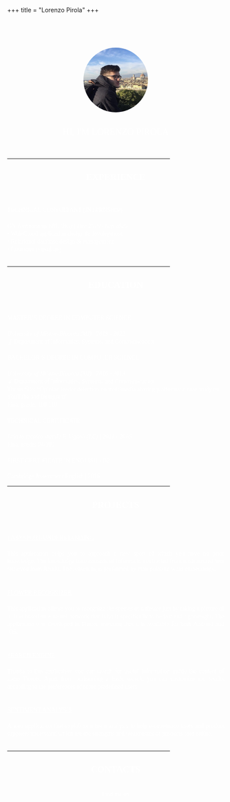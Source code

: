 +++
title = "Lorenzo Pirola"
+++
<style>
@import url('https://fonts.googleapis.com/css2?family=Source+Code+Pro:ital,wght@0,300;0,400;0,600;1,400&display=swap');
  background-color: #ddd6f3; /* fallback for old browsers */
  background-image: -webkit-linear-gradient(to right, #ddd6f3, #faaca8); /* Chrome 10-25, Safari 5.1-6 */
  background-image: linear-gradient(to right, #ddd6f3, #faaca8); /* W3C, IE 10+/ Edge, Firefox 16+, Chrome 26+, Opera 12+, Safari 7+ */
</style>

<br>
<br>
<br>
<p align="center">
  <img src="avatar.jpg" width="150px" height="150px" style="border-radius:50%" />
  <h2 style="text-align: center;"><span style="font-family:Source Code Pro; font-weight:400; color:white;">HI, I'M LORENZO PIROLA</span></h2>
</p>
<br>
<hr width="75%">


<a id="experience" style="text-decoration: none;">
  <h2 style="text-align: center;">
    <span style="font-family:Source Code Pro; font-weight:600; color:white;">EXPERIENCE</span>
  </h2>
</a>
<br>

<h4><span style="font-family:Source Code Pro; font-weight:300; color:white;">TECHNICAL CONSULTANT (INTERNSHIP)</span></h4>
<span style="font-family:Source Code Pro; font-weight:400; font-style:italic; color:white;">GN Technonomy SRL (BG) | Dec 2019 - Sep 2020</span>
<br>
<span style="font-family:Source Code Pro; font-weight:400; color:white;"> • Web/Cloud application design & development</span><br>
<span style="font-family:Source Code Pro; font-weight:400; color:white;"> • Relational database design & management</span><br>
<span style="font-family:Source Code Pro; font-weight:400; color:white;"> • Customer consulting</span><br>
</span>
<br>

<hr width="75%">

<a id="education" style="text-decoration: none; color:white;">
  <h2 style="text-align: center;">
    <span style="font-family:Source Code Pro; font-weight:600; color:white;">EDUCATION</span>
  </h2>
</a>
<br>

<h4><span style="font-family:Source Code Pro; font-weight:300; color:white;">MASTER’S DEGREE IN COMPUTER SCIENCE</span></h4>
<span style="font-family:Source Code Pro; font-weight:400; color:white; font-style:italic;">University of Milano-Bicocca (MI) | 2019 - 2022</span>
<br>
<span style="font-family:Source Code Pro; font-weight:400; color:white;">@ Department of Informatics, Systems, and Communication</span>

<h4><span style="font-family:Source Code Pro; font-weight:300; color:white;">BACHELOR’S DEGREE IN COMPUTER SCIENCE</span></h4>
<span style="font-family:Source Code Pro; font-weight:400; color:white; font-style:italic;">University of Milano-Bicocca (MI) | 2016 - 2019</span>
<br>
<span style="font-family:Source Code Pro; font-weight:400; color:white;">@ Department of Informatics, Systems, and Communication</span>
<br>
<span style="font-family:Source Code Pro; font-weight:400; color:white;">Thesis title: “Opinion leader detection on multimedia sharing platforms: a case study on YouTube and Instagram”</span>
<br>
<span style="font-family:Source Code Pro; font-weight:400; color:white;">Final grade: 108/110</span>

<h4><span style="font-family:Source Code Pro; font-weight:300; color:white;">TECHNICAL CERTIFICATE</span></h4>
<span style="font-family:Source Code Pro; font-weight:400; color:white; font-style:italic;">Istituto tecnico statale F. Viganò (LC) | 2011 - 2016</span>
<br>
<span style="font-family:Source Code Pro; font-weight:400; color:white;">Final grade: 94/100</span>

<h4><span style="font-family:Source Code Pro; font-weight:300; color:white;">FIRST CERTIFICATE IN ENGLISH - B2</span></h4>
<span style="font-family:Source Code Pro; font-weight:400; color:white;">Cambridge Assessment English | 2016</span>

<br>

<hr width="75%">

<a id="projects" style="text-decoration: none; color:white;">
  <h2 style="text-align: center;">
    <span style="font-family:Source Code Pro; font-weight:600; color:white;">PROJECTS</span>
  </h2>
</a>

<br>

<a href="https://github.com/lpirola13/EasySport-Understanding" style=" color:white;">
  <h4><span style="font-family:Source Code Pro; font-weight:300; color:white;">EASYSPORT-UNDERSTANDING</span></h4>
</a>
<div align="justify">
<span style="font-family:Source Code Pro; font-weight:400; color:white;">
  This application helps you to approach a new sport of which you have no prior knowledge. The knowledge base consists of information extracted from unstructured text retrieved from Reddit. The reasoning is performed by manipulating word embeddings.
</span>
</div><br>

<a href="https://github.com/lpirola13/flower-recognizer-app" style="color:white;">
  <h4><span style="font-family:Source Code Pro; font-weight:300; color:white;">FLOWER RECOGNIZER</span></h4>
</a>
<div align="justify">
<span style="font-family:Source Code Pro; font-weight:400; color:white;">
  This application allows you to recognize the species of a flower just by taking a picture of it. It is based on a neural network that is built specifically to be fast and lightweight. The application was developed in Flutter, meaning that it is available for both Android and iOS.
</span>
</div><br>

<a href="https://github.com/lpirola13/search-engine" style=" color:white;">
  <h4><span style="font-family:Source Code Pro; font-weight:300; color:white;">SEARCH ENGINE</span></h4>
</a>
<div align="justify">
<span style="font-family:Source Code Pro; font-weight:400; color:white;">
  Thanks to this application you can search for useful information inside the content of some Tweets. Apart from performing a basic search, you can customize the results according to the preferences of some predefined users.
</span>
</div><br>

<a href="https://github.com/lpirola13/sentiment-analysis" style=" color:white;">
  <h4><span style="font-family:Source Code Pro; font-weight:300; color:white;">SENTIMENT ANALYSIS</span></h4>
</a>
<div align="justify">
<span style="font-family:Source Code Pro; font-weight:400; color:white;">
  A web application that exploit sentiment analysis to help e-commerce users and product suppliers understand which are the strengths and weaknesses of products sold online.
</span>
</div><br>

<hr width="75%">

<a id="contacts" style="text-decoration: none; color:white;">
  <h2 style="text-align: center;">
    <span style="font-family:Source Code Pro; font-weight:600; color:white;">CONTACTS</span>
  </h2>
</a>

<br>
<div align="center">
<span style="font-family:Source Code Pro; font-weight:400; color:white;">Find me on</span>
<a href="https://github.com/lpirola13"><i class="fab fa-github" style="color:white;"></i></a>
<a href="https://www.linkedin.com/in/lorenzo-pirola-230275197"><i class="fab fa-linkedin" style="color:blue;"></i></a>
<a href="mailto:lorenzopirola@icloud.com"><i class="fas fa-envelope" style="color:red;"></i></a>
</div>
<br>
